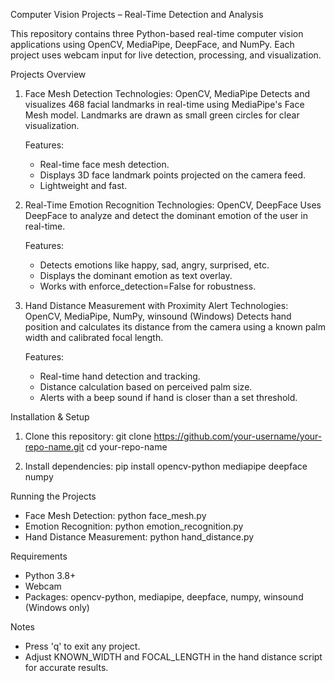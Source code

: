Computer Vision Projects – Real-Time Detection and Analysis

This repository contains three Python-based real-time computer vision applications using OpenCV, MediaPipe, DeepFace, and NumPy.
Each project uses webcam input for live detection, processing, and visualization.

Projects Overview

1. Face Mesh Detection
   Technologies: OpenCV, MediaPipe
   Detects and visualizes 468 facial landmarks in real-time using MediaPipe's Face Mesh model.
   Landmarks are drawn as small green circles for clear visualization.

   Features:
   - Real-time face mesh detection.
   - Displays 3D face landmark points projected on the camera feed.
   - Lightweight and fast.

2. Real-Time Emotion Recognition
   Technologies: OpenCV, DeepFace
   Uses DeepFace to analyze and detect the dominant emotion of the user in real-time.

   Features:
   - Detects emotions like happy, sad, angry, surprised, etc.
   - Displays the dominant emotion as text overlay.
   - Works with enforce_detection=False for robustness.

3. Hand Distance Measurement with Proximity Alert
   Technologies: OpenCV, MediaPipe, NumPy, winsound (Windows)
   Detects hand position and calculates its distance from the camera using a known palm width and calibrated focal length.

   Features:
   - Real-time hand detection and tracking.
   - Distance calculation based on perceived palm size.
   - Alerts with a beep sound if hand is closer than a set threshold.

Installation & Setup

1. Clone this repository:
   git clone https://github.com/your-username/your-repo-name.git
   cd your-repo-name

2. Install dependencies:
   pip install opencv-python mediapipe deepface numpy

Running the Projects
- Face Mesh Detection: python face_mesh.py
- Emotion Recognition: python emotion_recognition.py
- Hand Distance Measurement: python hand_distance.py

Requirements
- Python 3.8+
- Webcam
- Packages: opencv-python, mediapipe, deepface, numpy, winsound (Windows only)

Notes
- Press 'q' to exit any project.
- Adjust KNOWN_WIDTH and FOCAL_LENGTH in the hand distance script for accurate results.
